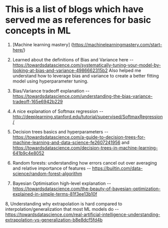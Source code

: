 # This is a list of blogs which have served me as references for basic concepts in ML

1. [Machine learning mastery] (https://machinelearningmastery.com/start-here/) 

2. Learned about the definitions of Bias and Variance here -- https://towardsdatascience.com/systematically-tuning-your-model-by-looking-at-bias-and-variance-4986662315b2
Also helped me understand how to leverage bias and variance to create a better fitting model using hyperparameter tuning.

3. Bias/Variance tradeoff explanation -- https://towardsdatascience.com/understanding-the-bias-variance-tradeoff-165e6942b229

4. A nice explanation of Softmax regression -- http://deeplearning.stanford.edu/tutorial/supervised/SoftmaxRegression/

5. Decision trees basics and hyperparameters -- https://towardsdatascience.com/a-guide-to-decision-trees-for-machine-learning-and-data-science-fe2607241956 and
https://towardsdatascience.com/decision-trees-in-machine-learning-641b9c4e8052

6. Random forests: understanding how errors cancel out over averaging and relative importance of features -- https://builtin.com/data-science/random-forest-algorithm 

7. Bayesian Optimisation high-level explanation -- https://towardsdatascience.com/the-beauty-of-bayesian-optimization-explained-in-simple-terms-81f3ee13b10f

8, Understanding why extrapolation is hard compared to interpolation/generalization that most ML models do --
https://towardsdatascience.com/real-artificial-intelligence-understanding-extrapolation-vs-generalization-b8e8dcf5fd4b